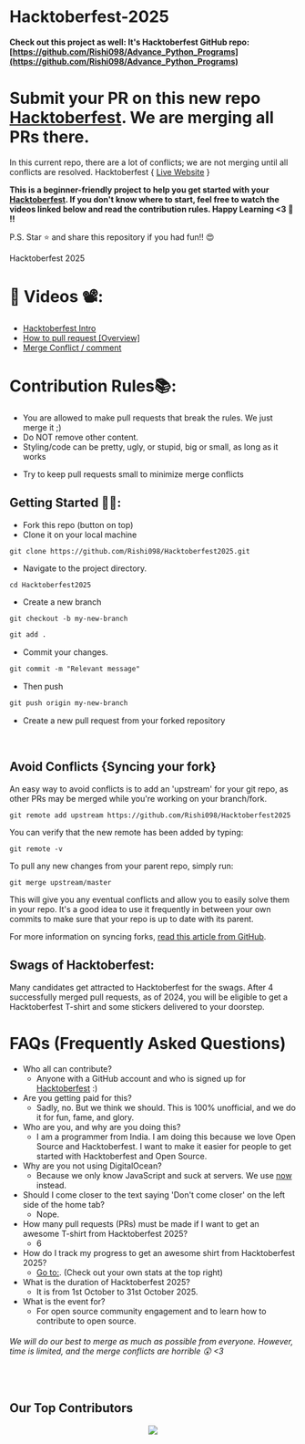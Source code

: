 # Hacktoberfest-2025

**Check out this project as well: It's Hacktoberfest GitHub repo: [https://github.com/Rishi098/Advance_Python_Programs](https://github.com/Rishi098/Advance_Python_Programs)**

# Submit your PR on this new repo [Hacktoberfest](https://github.com/Rishi098/Hacktoberfest2025). We are merging all PRs there.

In this current repo, there are a lot of conflicts; we are not merging until all conflicts are resolved. Hacktoberfest { [Live Website](https://github.com/Rishi098/Hacktoberfest2025) }

**This is a beginner-friendly project to help you get started with your [Hacktoberfest](https://hacktoberfest.com/). If you don't know where to start, feel free to watch the videos linked below and read the contribution rules. Happy Learning <3 💙 !!**

P.S. Star ⭐ and share this repository if you had fun!! 😍

Hacktoberfest 2025

# 📌 Videos 📽️:

- [Hacktoberfest Intro](https://www.youtube.com/watch?v=ZJZGtXpUexQ)
- [How to pull request [Overview]](https://www.youtube.com/watch?v=ZJZGtXpUexQ)
- [Merge Conflict / comment](https://www.youtube.com/watch?v=ZJZGtXpUexQ)

# Contribution Rules📚:

- You are allowed to make pull requests that break the rules. We just merge it ;)
- Do NOT remove other content.
- Styling/code can be pretty, ugly, or stupid, big or small, as long as it works
<!-- - Add your name to the contributorsList file. -->
- Try to keep pull requests small to minimize merge conflicts

## Getting Started 🤩🤗:

- Fork this repo (button on top)
- Clone it on your local machine

```terminal
git clone https://github.com/Rishi098/Hacktoberfest2025.git
```

- Navigate to the project directory.

```terminal
cd Hacktoberfest2025
```

- Create a new branch

```markdown
git checkout -b my-new-branch
```

<!--- - Add your name to `contributors/contributorsList.js`. -->

```markdown
git add .
```

- Commit your changes.

```markdown
git commit -m "Relevant message"
```

- Then push

```markdown
git push origin my-new-branch
```

- Create a new pull request from your forked repository

<br>

## Avoid Conflicts {Syncing your fork}

An easy way to avoid conflicts is to add an 'upstream' for your git repo, as other PRs may be merged while you're working on your branch/fork.   

```terminal
git remote add upstream https://github.com/Rishi098/Hacktoberfest2025
```

You can verify that the new remote has been added by typing:

```terminal
git remote -v
```

To pull any new changes from your parent repo, simply run:

```terminal
git merge upstream/master
```

This will give you any eventual conflicts and allow you to easily solve them in your repo. It's a good idea to use it frequently in between your own commits to make sure that your repo is up to date with its parent.

For more information on syncing forks, [read this article from GitHub](https://help.github.com/articles/syncing-a-fork/).

## Swags of Hacktoberfest:

Many candidates get attracted to Hacktoberfest for the swags. After 4 successfully merged pull requests, as of 2024, you will be eligible to get a Hacktoberfest T-shirt and some stickers delivered to your doorstep.

# FAQs (Frequently Asked Questions)

- Who all can contribute?
  - Anyone with a GitHub account and who is signed up for [Hacktoberfest](https://hacktoberfest.com/) :)
- Are you getting paid for this?
  - Sadly, no. But we think we should. This is 100% unofficial, and we do it for fun, fame, and glory.
- Who are you, and why are you doing this?
  - I am a programmer from India. I am doing this because we love Open Source and Hacktoberfest. I want to make it easier for people to get started with Hacktoberfest and Open Source.
- Why are you not using DigitalOcean?
  - Because we only know JavaScript and suck at servers. We use [now](https://zeit.co/now) instead.
- Should I come closer to the text saying 'Don't come closer' on the left side of the home tab?
  - Nope.
- How many pull requests (PRs) must be made if I want to get an awesome T-shirt from Hacktoberfest 2025?
  - 6
- How do I track my progress to get an awesome shirt from Hacktoberfest 2025?
  - [Go to:](https://hacktoberfest.com/profile/). (Check out your own stats at the top right)
- What is the duration of Hacktoberfest 2025?
  - It is from 1st October to 31st October 2025.
- What is the event for?
  - For open source community engagement and to learn how to contribute to open source.

###### *We will do our best to merge as much as possible from everyone. However, time is limited, and the merge conflicts are horrible :astonished: <3*
<br>

## Our Top Contributors 

<p align="center"><a href="https://github.com/Rishi098/Hacktoberfest2025/graphs/contributors">
  <img src="https://contrib.rocks/image?repo=Rishi098/Hacktoberfest2025" max={1000} columns={100} anon={1}/>
</a></p>

